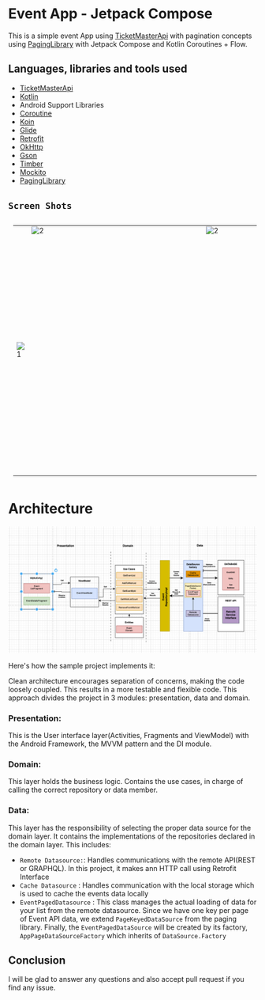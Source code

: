 # Event App - Jetpack Compose


This is a simple event App using [TicketMasterApi](https://developer.ticketmaster.com/products-and-docs/apis/discovery-api/v2/) with pagination concepts using [PagingLibrary](https://developer.android.com/topic/libraries/architecture/paging/v3-overview) with Jetpack Compose and Kotlin Coroutines + Flow. 


## Languages, libraries and tools used

* [TicketMasterApi](https://developer.ticketmaster.com/products-and-docs/apis/discovery-api/v2/)
* [Kotlin](https://kotlinlang.org/)
* Android Support Libraries
* [Coroutine](https://developer.android.com/kotlin/coroutines)
* [Koin](https://insert-koin.io/)
* [Glide](https://github.com/bumptech/glide)
* [Retrofit](http://square.github.io/retrofit/)
* [OkHttp](http://square.github.io/okhttp/)
* [Gson](https://github.com/google/gson)
* [Timber](https://github.com/JakeWharton/timber)
* [Mockito](http://site.mockito.org/)
* [PagingLibrary](https://developer.android.com/topic/libraries/architecture/paging/v3-overview)


## `Screen Shots`
<table style="padding:10px">
  <tr>
    <td> 
         <img src="https://user-images.githubusercontent.com/16048595/183443976-92d511e2-6cb9-42c2-964e-e99061ea7412.png"  alt="1" width = 340px height = 500px ></td>
      
 <td><img src="https://user-images.githubusercontent.com/16048595/183444007-23bec7da-165b-4f89-a5df-2da3cb92bce2.png" align="right" alt="2" width = 340px height = 500px></td>
  
  <td><img src="https://user-images.githubusercontent.com/16048595/183444012-e8fcfee4-7146-4ca2-bc2b-2efd18c347fe.png" align="right" alt="2" width = 340px height = 500px></td>
  <td><img src="https://user-images.githubusercontent.com/16048595/183444021-0dcee1b3-3639-49bb-88f5-3b2591222a89.png" align="right" alt="2" width = 340px height = 500px></td>
   <!--<td><img src="./Scshot/trip_end.png" align="right" alt="4" width =  279px height = 496px></td>-->
  </tr>
 </table>



# Architecture

![diagram](https://github.com/Nsikaktopdown/AndroidCleanBase/blob/master/screenshot/diagram.png)

 Here's how the sample project implements it:

Clean architecture encourages separation of concerns, making the code loosely coupled. This results in a more testable and flexible code. This approach divides the project in 3 modules: presentation, data and domain.

### Presentation:
This is the User interface layer(Activities, Fragments and ViewModel) with the Android Framework, the MVVM pattern and the DI module. 

### Domain:  
This layer holds the business logic. Contains the use cases, in charge of calling the correct repository or data member.

### Data: 
This layer has the responsibility of selecting the proper data source for the domain layer. It contains the implementations of the repositories declared in the domain layer.
This includes: 
* ```Remote Datasource:```: Handles communications with the remote API(REST or GRAPHQL). In this project, it makes ann HTTP call using Retrofit Interface
* ```Cache Datasource``` : Handles communication with the local storage which is used to cache the events data locally
* ```EventPagedDatasource``` : This class manages the actual loading of data for your list from the remote datasource.  Since we have one key per page of Event API data, we extend ```PageKeyedDataSource``` from the paging library. 
Finally, the ```EventPagedDataSource``` will be created by its factory, ```AppPageDataSourceFactory``` which inherits of ```DataSource.Factory```

## Conclusion

 I will be glad to answer any questions and also accept pull request if you find any issue.

